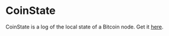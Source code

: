 # CoinState
CoinState is a log of the local state of a Bitcoin node. Get it [here](https://drive.google.com/drive/folders/1_taGoCphJeH4JspP5D3JuT7vwTRQp4MS?usp=sharing).